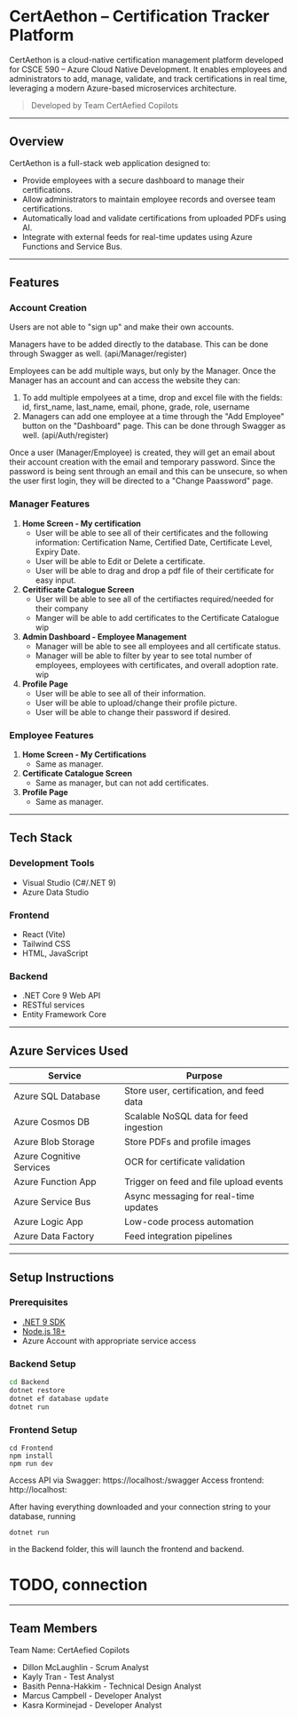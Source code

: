 # CertAethon – Certification Tracker Platform

CertAethon is a cloud-native certification management platform developed for CSCE 590 – Azure Cloud Native Development. It enables employees and administrators to add, manage, validate, and track certifications in real time, leveraging a modern Azure-based microservices architecture.

> Developed by Team CertAefied Copilots 

---

## Overview

CertAethon is a full-stack web application designed to:
- Provide employees with a secure dashboard to manage their certifications.
- Allow administrators to maintain employee records and oversee team certifications.
- Automatically load and validate certifications from uploaded PDFs using AI.
- Integrate with external feeds for real-time updates using Azure Functions and Service Bus.

---

## Features

### Account Creation

Users are not able to "sign up" and make their own accounts. 

Managers have to be added directly to the database. This can be done through Swagger as well. (api/Manager/register)

Employees can be add multiple ways, but only by the Manager. Once the Manager has an account and can access the website they can:
1. To add multiple empolyees at a time, drop and excel file with the fields: id, first_name, last_name, email, phone, grade, role, username
2. Managers can add one employee at a time through the "Add Employee" button on the "Dashboard" page. This can be done through Swagger as well. (api/Auth/register)

Once a user (Manager/Employee) is created, they will get an email about their account creation with the email and temporary password.
Since the password is being sent through an email and this can be unsecure, so when the user first login, they will be directed to a "Change Paassword" page. 

### Manager Features

1. **Home Screen - My certification**
   - User will be able to see all of their certificates and the following information: Certification Name, Certified Date, Certificate Level, Expiry Date.
   - User will be able to Edit or Delete a certificate.
   - User will be able to drag and drop a pdf file of their certificate for easy input.
2. **Ceritificate Catalogue Screen**
   - User will be able to see all of the certifiactes required/needed for their company
   - Manger will be able to add certificates to the Certificate Catalogue
   wip
3. **Admin Dashboard - Employee Management**
   - Manager will be able to see all employees and all certificate status.
   - Manager will be able to filter by year to see total number of employees, employees with certificates, and overall adoption rate.
   wip
4. **Profile Page**
   - User will be able to see all of their information.
   - User will be able to upload/change their profile picture.
   - User will be able to change their password if desired.


### Employee Features

1. **Home Screen - My Certifications**
   - Same as manager.
2. **Certificate Catalogue Screen**
   - Same as manager, but can not add certificates.
3. **Profile Page**
   - Same as manager.
---

## Tech Stack

### Development Tools
- Visual Studio (C#/.NET 9)
- Azure Data Studio

### Frontend
- React (Vite)
- Tailwind CSS
- HTML, JavaScript

### Backend
- .NET Core 9 Web API
- RESTful services
- Entity Framework Core

---

## Azure Services Used

| Service                  | Purpose                                  |
|--------------------------|-------------------------------------------|
| Azure SQL Database       | Store user, certification, and feed data |
| Azure Cosmos DB          | Scalable NoSQL data for feed ingestion   |
| Azure Blob Storage       | Store PDFs and profile images            |
| Azure Cognitive Services | OCR for certificate validation           |
| Azure Function App       | Trigger on feed and file upload events   |
| Azure Service Bus        | Async messaging for real-time updates    |
| Azure Logic App          | Low-code process automation              |
| Azure Data Factory       | Feed integration pipelines               |

---

## Setup Instructions

### Prerequisites
- [.NET 9 SDK](https://dotnet.microsoft.com/)
- [Node.js 18+](https://nodejs.org/)
- Azure Account with appropriate service access

### Backend Setup
```bash
cd Backend
dotnet restore
dotnet ef database update
dotnet run
```

### Frontend Setup
```
cd Frontend
npm install
npm run dev
```
Access API via Swagger: https://localhost:<port>/swagger
Access frontend: http://localhost:<port>

After having everything downloaded and your connection string to your database, running
```
dotnet run
```
in the Backend folder, this will launch the frontend and backend.
# TODO, connection
---

## Team Members

Team Name: CertAefied Copilots
- Dillon McLaughlin - Scrum Analyst
- Kayly Tran - Test Analyst
- Basith Penna-Hakkim - Technical Design Analyst
- Marcus Campbell - Developer Analyst
- Kasra Korminejad - Developer Analyst
